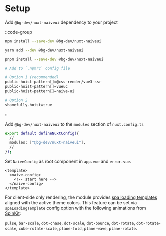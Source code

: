 # Setup

Add `@bg-dev/nuxt-naiveui` dependency to your project

::code-group

```bash [NPM]
npm install --save-dev @bg-dev/nuxt-naiveui
```

```bash [Yarn]
yarn add --dev @bg-dev/nuxt-naiveui
```

```bash [PNPM]
pnpm install --save-dev @bg-dev/nuxt-naiveui

# Add to `.npmrc` config file

# Option 1 (recommended)
public-hoist-pattern[]=@css-render/vue3-ssr
public-hoist-pattern[]=vueuc
public-hoist-pattern[]=naive-ui

# Option 2
shamefully-hoist=true
```

::

Add `@bg-dev/nuxt-naiveui` to the `modules` section of `nuxt.config.ts`

```bash [nuxt.config.ts]
export default defineNuxtConfig({
  //
  modules: ["@bg-dev/nuxt-naiveui"],
  //
});
```

Set `NaiveConfig` as root component in `app.vue` and `error.vue`.

```vue [app.vue]
<template>
  <naive-config>
    <!-- start here -->
  </naive-config>
</template>
```

For client-side only rendering, the module provides [spa loading templates](https://nuxt.com/docs/api/nuxt-config#spaloadingtemplate) aligned with the active theme colors. This feature can be set via `spaLoadingTemplate` config option with the following animations from [SpinKit](https://tobiasahlin.com/spinkit/): 

`pulse`, `bar-scale`, `dot-chase`, `dot-scale`, `dot-bounce`, `dot-rotate`, `dot-rotate-scale`, `cube-rotate-scale`, `plane-fold`, `plane-wave`, `plane-rotate`.
